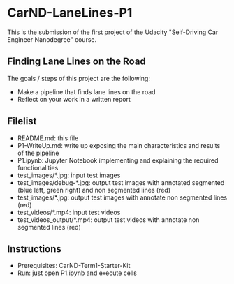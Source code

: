 # CarND-LaneLines-P1

This is the submission of the first project of the Udacity "Self-Driving Car Engineer Nanodegree"
course.

## Finding Lane Lines on the Road

The goals / steps of this project are the following:
* Make a pipeline that finds lane lines on the road
* Reflect on your work in a written report

## Filelist

 * README.md: this file
 * P1-WriteUp.md: write up exposing the main characteristics and results of the pipeline
 * P1.ipynb: Jupyter Notebook implementing and explaining the required functionalities
 * test_images/\*.jpg: input test images
 * test_images/debug-\*.jpg: output test images with annotated segmented (blue left, green right) and
   non segmented lines (red)
 * test_images/\*.jpg: output test images with annotate non segmented lines (red)
 * test_videos/\*.mp4: input test videos
 * test_videos_output/\*.mp4: output test videos with annotate non segmented lines (red)

## Instructions

 * Prerequisites: CarND-Term1-Starter-Kit
 * Run: just open P1.ipynb and execute cells

